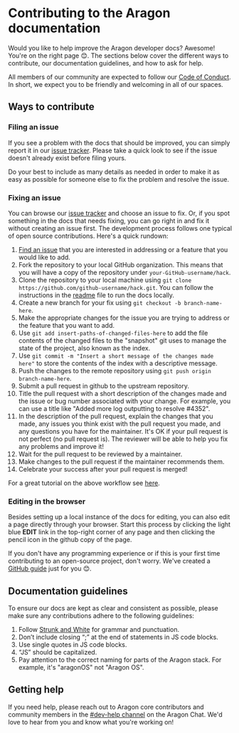 # Contributing to the Aragon documentation

Would you like to help improve the Aragon developer docs? Awesome! You're on the right page 😊. The sections below cover the different ways to contribute, our documentation guidelines, and how to ask for help.

All members of our community are expected to follow our [Code of Conduct](https://wiki.aragon.org/documentation/Code_of_Conduct/). In short, we expect you to be friendly and welcoming in all of our spaces.


## Ways to contribute

### Filing an issue
If you see a problem with the docs that should be improved, you can simply report it in our [issue tracker](https://github.com/aragon/hack/issues).  Please take a quick look to see if the issue doesn't already exist before filing yours.

Do your best to include as many details as needed in order to make it as easy as possible for someone else to fix the problem and resolve the issue.

### Fixing an issue
You can browse our [issue tracker](https://github.com/aragon/hack/issues) and choose an issue to fix.  Or, if you spot something in the docs that needs fixing, you can go right in and fix it without creating an issue first.  The development process follows one typical of open source contributions. Here's a quick rundown:

1. [Find an issue](https://github.com/aragon/hack/issues) that you are interested in addressing or a feature that you would like to add.
2. Fork the repository to your local GitHub organization. This means that you will have a copy of the repository under ```your-GitHub-username/hack```.
3. Clone the repository to your local machine using ```git clone https://github.com/github-username/hack.git```.  You can follow the instructions in the [readme](https://github.com/aragon/hack/blob/master/readme.md) file to run the docs locally.
4. Create a new branch for your fix using ```git checkout -b branch-name-here```.
5. Make the appropriate changes for the issue you are trying to address or the feature that you want to add.
6. Use ```git add insert-paths-of-changed-files-here``` to add the file contents of the changed files to the "snapshot" git uses to manage the state of the project, also known as the index.
7. Use ```git commit -m "Insert a short message of the changes made here"``` to store the contents of the index with a descriptive message.
8. Push the changes to the remote repository using ```git push origin branch-name-here```.
9. Submit a pull request in github to the upstream repository.
10. Title the pull request with a short description of the changes made and the issue or bug number associated with your change. For example, you can use a title like "Added more log outputting to resolve #4352".
11. In the description of the pull request, explain the changes that you made, any issues you think exist with the pull request you made, and any questions you have for the maintainer. It's OK if your pull request is not perfect (no pull request is). The reviewer will be able to help you fix any problems and improve it!
12. Wait for the pull request to be reviewed by a maintainer.
13. Make changes to the pull request if the maintainer recommends them.
14. Celebrate your success after your pull request is merged!

For a great tutorial on the above workflow see [here](https://gist.github.com/Chaser324/ce0505fbed06b947d962).

### Editing in the browser

Besides setting up a local instance of the docs for editing, you can also edit a page directly through your browser.  Start this process by clicking the light blue **EDIT** link in the top-right corner of any page and then clicking the pencil icon in the github copy of the page.

If you don't have any programming experience or if this is your first time contributing to an open-source project, don't worry. We've created a [GitHub guide](/docs-internal/github-guide.md) just for you 😊.


## Documentation guidelines
To ensure our docs are kept as clear and consistent as possible, please make sure any contributions adhere to the following guidelines:

1. Follow [Strunk and White](http://www.jlakes.org/ch/web/The-elements-of-style.pdf) for grammar and punctuation.
2. Don’t include closing “;” at the end of statements in JS code blocks.
3. Use single quotes in JS code blocks.
4. “JS” should be capitalized.
5. Pay attention to the correct naming for parts of the Aragon stack.  For example, it's "aragonOS" not "Aragon OS".


## Getting help
If you need help, please reach out to Aragon core contributors and community members in the [#dev-help channel](https://aragon.chat/channel/dev-help) on the Aragon Chat.  We'd love to hear from you and know what you're working on!
